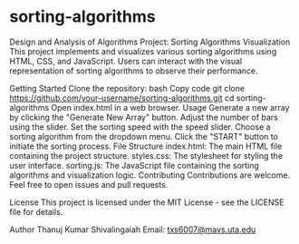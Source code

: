 # sorting-algorithms
Design and Analysis of Algorithms Project: Sorting Algorithms Visualization
This project implements and visualizes various sorting algorithms using HTML, CSS, and JavaScript. Users can interact with the visual representation of sorting algorithms to observe their performance.

Getting Started
Clone the repository:
bash
Copy code
git clone https://github.com/your-username/sorting-algorithms.git
cd sorting-algorithms
Open index.html in a web browser.
Usage
Generate a new array by clicking the "Generate New Array" button.
Adjust the number of bars using the slider.
Set the sorting speed with the speed slider.
Choose a sorting algorithm from the dropdown menu.
Click the "START" button to initiate the sorting process.
File Structure
index.html: The main HTML file containing the project structure.
styles.css: The stylesheet for styling the user interface.
sorting.js: The JavaScript file containing the sorting algorithms and visualization logic.
Contributing
Contributions are welcome. Feel free to open issues and pull requests.

License
This project is licensed under the MIT License - see the LICENSE file for details.

Author
Thanuj Kumar Shivalingaiah
Email: txs6007@mavs.uta.edu
